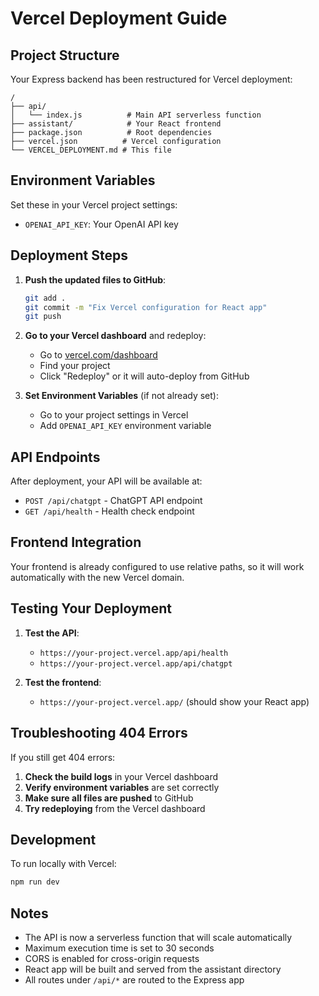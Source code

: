 # Vercel Deployment Guide

## Project Structure
Your Express backend has been restructured for Vercel deployment:

```
/
├── api/
│   └── index.js          # Main API serverless function
├── assistant/            # Your React frontend
├── package.json          # Root dependencies
├── vercel.json          # Vercel configuration
└── VERCEL_DEPLOYMENT.md # This file
```

## Environment Variables
Set these in your Vercel project settings:

- `OPENAI_API_KEY`: Your OpenAI API key

## Deployment Steps

1. **Push the updated files to GitHub**:
   ```bash
   git add .
   git commit -m "Fix Vercel configuration for React app"
   git push
   ```

2. **Go to your Vercel dashboard** and redeploy:
   - Go to [vercel.com/dashboard](https://vercel.com/dashboard)
   - Find your project
   - Click "Redeploy" or it will auto-deploy from GitHub

3. **Set Environment Variables** (if not already set):
   - Go to your project settings in Vercel
   - Add `OPENAI_API_KEY` environment variable

## API Endpoints

After deployment, your API will be available at:
- `POST /api/chatgpt` - ChatGPT API endpoint
- `GET /api/health` - Health check endpoint

## Frontend Integration

Your frontend is already configured to use relative paths, so it will work automatically with the new Vercel domain.

## Testing Your Deployment

1. **Test the API**:
   - `https://your-project.vercel.app/api/health`
   - `https://your-project.vercel.app/api/chatgpt`

2. **Test the frontend**:
   - `https://your-project.vercel.app/` (should show your React app)

## Troubleshooting 404 Errors

If you still get 404 errors:

1. **Check the build logs** in your Vercel dashboard
2. **Verify environment variables** are set correctly
3. **Make sure all files are pushed** to GitHub
4. **Try redeploying** from the Vercel dashboard

## Development

To run locally with Vercel:
```bash
npm run dev
```

## Notes

- The API is now a serverless function that will scale automatically
- Maximum execution time is set to 30 seconds
- CORS is enabled for cross-origin requests
- React app will be built and served from the assistant directory
- All routes under `/api/*` are routed to the Express app 
